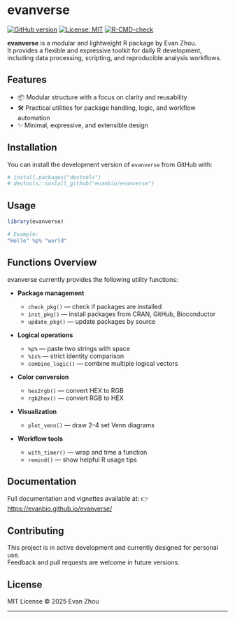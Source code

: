 # evanverse

<!-- badges: start -->
[![GitHub version](https://img.shields.io/github/v/tag/evanbio/evanverse?label=version&color=success)](https://github.com/evanbio/evanverse/releases)
[![License: MIT](https://img.shields.io/badge/License-MIT-blue.svg)](LICENSE.md)
[![R-CMD-check](https://github.com/evanbio/evanverse/actions/workflows/R-CMD-check.yaml/badge.svg)](https://github.com/evanbio/evanverse/actions/workflows/R-CMD-check.yaml)
<!-- badges: end -->

**evanverse** is a modular and lightweight R package by Evan Zhou.  
It provides a flexible and expressive toolkit for daily R development, including data processing, scripting, and reproducible analysis workflows.


## Features

- 📦 Modular structure with a focus on clarity and reusability  
- 🛠️ Practical utilities for package handling, logic, and workflow automation  
- ✨ Minimal, expressive, and extensible design

## Installation

You can install the development version of `evanverse` from GitHub with:

```r
# install.packages("devtools")
# devtools::install_github("evanbio/evanverse")
```

## Usage

```r
library(evanverse)

# Example:
"Hello" %p% "world"
```

## Functions Overview

evanverse currently provides the following utility functions:

- **Package management**
  - `check_pkg()` — check if packages are installed
  - `inst_pkg()` — install packages from CRAN, GitHub, Bioconductor
  - `update_pkg()` — update packages by source

- **Logical operations**
  - `%p%` — paste two strings with space
  - `%is%` — strict identity comparison
  - `combine_logic()` — combine multiple logical vectors

- **Color conversion**
  - `hex2rgb()` — convert HEX to RGB
  - `rgb2hex()` — convert RGB to HEX

- **Visualization**
  - `plot_venn()` — draw 2–4 set Venn diagrams

- **Workflow tools**
  - `with_timer()` — wrap and time a function
  - `remind()` — show helpful R usage tips

## Documentation

Full documentation and vignettes available at:
👉 https://evanbio.github.io/evanverse/

## Contributing

This project is in active development and currently designed for personal use.  
Feedback and pull requests are welcome in future versions.

## License

MIT License © 2025 Evan Zhou

---



